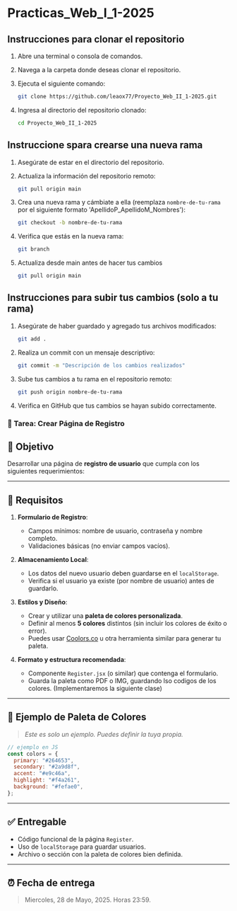 ﻿# Practicas_Web_I_1-2025

## Instrucciones para clonar el repositorio

1. Abre una terminal o consola de comandos.
2. Navega a la carpeta donde deseas clonar el repositorio.
3. Ejecuta el siguiente comando:

    ```bash
    git clone https://github.com/leaox77/Proyecto_Web_II_1-2025.git
    ```

4. Ingresa al directorio del repositorio clonado:

    ```bash
    cd Proyecto_Web_II_1-2025
    ```

## Instruccione spara crearse una nueva rama

1. Asegúrate de estar en el directorio del repositorio.
2. Actualiza la información del repositorio remoto:

    ```bash
    git pull origin main
    ```

3. Crea una nueva rama y cámbiate a ella (reemplaza `nombre-de-tu-rama` por el siguiente formato 'ApellidoP_ApellidoM_Nombres'):

    ```bash
    git checkout -b nombre-de-tu-rama
    ```

4. Verifica que estás en la nueva rama:

    ```bash
    git branch
    ```

5. Actualiza desde main antes de hacer tus cambios

    ```bash
    git pull origin main
    ```

## Instrucciones para subir tus cambios (solo a tu rama)

1. Asegúrate de haber guardado y agregado tus archivos modificados:

    ```bash
    git add .
    ```

2. Realiza un commit con un mensaje descriptivo:

    ```bash
    git commit -m "Descripción de los cambios realizados"
    ```

3. Sube tus cambios a tu rama en el repositorio remoto:

    ```bash
    git push origin nombre-de-tu-rama
    ```

4. Verifica en GitHub que tus cambios se hayan subido correctamente.

### 📝 Tarea: Crear Página de Registro

## 🎯 Objetivo

Desarrollar una página de **registro de usuario** que cumpla con los siguientes requerimientos:

---

## 📌 Requisitos

1. **Formulario de Registro**:
   - Campos mínimos: nombre de usuario, contraseña y nombre completo.
   - Validaciones básicas (no enviar campos vacíos).

2. **Almacenamiento Local**:
   - Los datos del nuevo usuario deben guardarse en el `localStorage`.
   - Verifica si el usuario ya existe (por nombre de usuario) antes de guardarlo.

3. **Estilos y Diseño**:
   - Crear y utilizar una **paleta de colores personalizada**.
   - Definir al menos **5 colores** distintos (sin incluir los colores de éxito o error).
   - Puedes usar [Coolors.co](https://coolors.co) u otra herramienta similar para generar tu paleta.

4. **Formato y estructura recomendada**:
   - Componente `Register.jsx` (o similar) que contenga el formulario.
   - Guarda la paleta como PDF o IMG, guardando lso codigos de los colores. (Implementaremos la siguiente clase)

---

## 🎨 Ejemplo de Paleta de Colores

> *Este es solo un ejemplo. Puedes definir la tuya propia.*

```js
// ejemplo en JS
const colors = {
  primary: "#264653",
  secondary: "#2a9d8f",
  accent: "#e9c46a",
  highlight: "#f4a261",
  background: "#fefae0",
};
```

---

## ✅ Entregable

- Código funcional de la página `Register`.
- Uso de `localStorage` para guardar usuarios.
- Archivo o sección con la paleta de colores bien definida.

---

## ⏰ Fecha de entrega

> Miercoles, 28 de Mayo, 2025. Horas 23:59.

